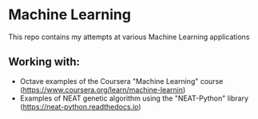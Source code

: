 # Machine Learning
This repo contains my attempts at various Machine Learning applications

## Working with:
- Octave examples of the Coursera "Machine Learning" course (https://www.coursera.org/learn/machine-learnin)
- Examples of NEAT genetic algorithm using the "NEAT-Python" library (https://neat-python.readthedocs.io)
